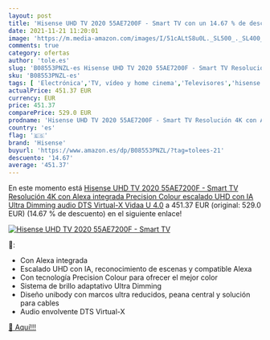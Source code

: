 ```yaml
---
layout: post
title: 'Hisense UHD TV 2020 55AE7200F - Smart TV con un 14.67 % de descuento'
date: 2021-11-21 11:20:01
image: 'https://m.media-amazon.com/images/I/51cALtS8u0L._SL500_._SL400_.jpg'
comments: true
category: ofertas
author: 'tole.es'
slug: 'B08553PNZL-es Hisense UHD TV 2020 55AE7200F - Smart TV Resolución 4K con...'
sku: 'B08553PNZL-es'
tags: [ 'Electrónica','TV, vídeo y home cinema','Televisores','hisense','smart','tv', ]
actualPrice: 451.37 EUR
currency: EUR
price: 451.37
comparePrice: 529.0 EUR
prodname: 'Hisense UHD TV 2020 55AE7200F - Smart TV Resolución 4K con Alexa integrada  Precision Colour  escalado UHD con IA  Ultra Dimming  audio DTS Virtual-X  Vidaa U 4.0'
country: 'es'
flag: '🇪🇸'
brand: 'Hisense'
buyurl: 'https://www.amazon.es/dp/B08553PNZL/?tag=tolees-21'
descuento: '14.67'
average: '451.37'
---
```


En este momento está [Hisense UHD TV 2020 55AE7200F - Smart TV Resolución 4K con Alexa integrada  Precision Colour  escalado UHD con IA  Ultra Dimming  audio DTS Virtual-X  Vidaa U 4.0](https://www.amazon.es/dp/B08553PNZL/?tag=tolees-21) a 451.37 EUR (original: 529.0 EUR) (14.67 %  de descuento) en el siguiente enlace!

[![Hisense UHD TV 2020 55AE7200F - Smart TV](https://m.media-amazon.com/images/I/51cALtS8u0L._SL500_._SL400_.jpg)](https://www.amazon.es/dp/B08553PNZL/?tag=tolees-21)

🔎:

- Con Alexa integrada
- Escalado UHD con IA, reconocimiento de escenas y compatible Alexa
- Con tecnología Precision Colour para ofrecer el mejor color
- Sistema de brillo adaptativo Ultra Dimming
- Diseño unibody con marcos ultra reducidos, peana central y solución para cables
- Audio envolvente DTS Virtual-X

[🛒 Aquí!!!](https://www.amazon.es/dp/B08553PNZL/?tag=tolees-21)
